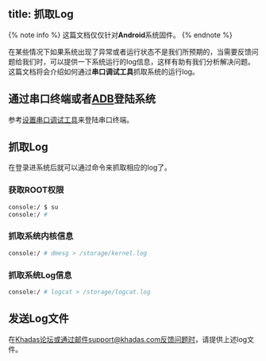 title: 抓取Log
---

{% note info %}
这篇文档仅仅针对**Android**系统固件。
{% endnote %}

在某些情况下如果系统出现了异常或者运行状态不是我们所预期的，当需要反馈问题给我们时，可以提供一下系统运行的log信息，这样有助有我们分析解决问题。这篇文档将会介绍如何通过**串口调试工具**抓取系统的运行log。

## 通过串口终端或者[ADB](/android/zh-cn/vim4/ADBTool.html)登陆系统

参考[设置串口调试工具](/android/zh-cn/vim1/SetupSerialTool.html)来登陆串口终端。

## 抓取Log

在登录进系统后就可以通过命令来抓取相应的log了。

### 获取ROOT权限

```bash
console:/ $ su
console:/ # 
```

### 抓取系统内核信息

```bash
console:/ # dmesg > /storage/kernel.log
```

### 抓取系统Log信息

```bash
console:/ # logcat > /storage/logcat.log
```

## 发送Log文件

在[Khadas论坛](https://forum.khadas.com/)或通过邮件support@khadas.com反馈问题时，请提供上述log文件。
